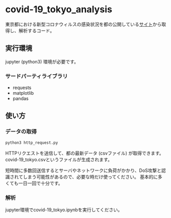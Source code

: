 # covid-19_tokyo_analysis
東京都における新型コロナウィルスの感染状況を都の公開している[サイト](https://stopcovid19.metro.tokyo.lg.jp/data/130001_tokyo_covid19_patients.csv)から取得し、解析するコード。

## 実行環境
jupyter (python3) 環境が必要です。

### サードパーティライブラリ
- requests
- matplotlib
- pandas

## 使い方

### データの取得

```Bash
python3 http_request.py
```

HTTPリクエストを送信して、都の最新データ (csvファイル) が取得できます。
covid-19_tokyo.csvというファイルが生成されます。

短時間に多数回送信するとサーバやネットワークに負荷がかかり、DoS攻撃と認識されてしまう可能性があるので、必要な時だけ使ってください。
基本的に多くても一日一回で十分です。

### 解析

jupyter環境でcovid-19_tokyo.ipynbを実行してください。